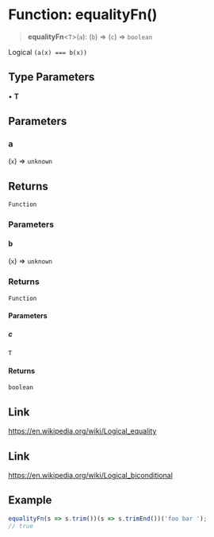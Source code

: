 # Function: equalityFn()

> **equalityFn**\<`T`\>(`a`): (`b`) => (`c`) => `boolean`

Logical `(a(x) === b(x))`

## Type Parameters

• **T**

## Parameters

### a

(`x`) => `unknown`

## Returns

`Function`

### Parameters

#### b

(`x`) => `unknown`

### Returns

`Function`

#### Parameters

##### c

`T`

#### Returns

`boolean`

## Link

https://en.wikipedia.org/wiki/Logical_equality

## Link

https://en.wikipedia.org/wiki/Logical_biconditional

## Example

```ts
equalityFn(s => s.trim())(s => s.trimEnd())('foo bar ');
// true
```
